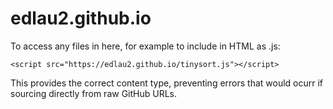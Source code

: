 # edlau2.github.io

To access any files in here, for example to include in HTML as .js:<br>

```<script src="https://edlau2.github.io/tinysort.js"></script>```

This provides the correct content type, preventing errors that would ocurr if sourcing directly from raw GitHub URLs.
